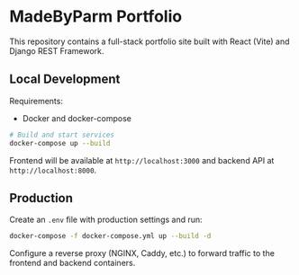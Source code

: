 # MadeByParm Portfolio

This repository contains a full-stack portfolio site built with React (Vite) and Django REST Framework.

## Local Development

Requirements:
- Docker and docker-compose

```bash
# Build and start services
docker-compose up --build
```

Frontend will be available at `http://localhost:3000` and backend API at `http://localhost:8000`.

## Production

Create an `.env` file with production settings and run:

```bash
docker-compose -f docker-compose.yml up --build -d
```

Configure a reverse proxy (NGINX, Caddy, etc.) to forward traffic to the frontend and backend containers.
